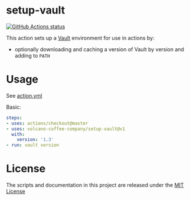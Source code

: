 # setup-vault

<p align="left">
  <a href="https://github.com/volcano-coffee-company/setup-vault"><img alt="GitHub Actions status" src="https://github.com/volcano-coffee-company/setup-vault/workflows/Main%20workflow/badge.svg"></a>
</p>

This action sets up a [Vault](https://www.vaultproject.io/) environment for use in actions by:

- optionally downloading and caching a version of Vault by version and adding to `PATH`

# Usage

See [action.yml](action.yml)

Basic:
```yaml
steps:
- uses: actions/checkout@master
- uses: volcano-coffee-company/setup-vault@v1
  with:
    version: '1.3'
- run: vault version
```

# License

The scripts and documentation in this project are released under the [MIT License](LICENSE)
